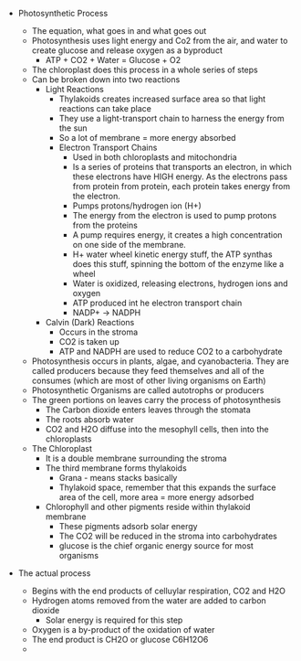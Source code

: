 
- Photosynthetic Process
	- The equation, what goes in and what goes out
	- Photosynthesis uses light energy and Co2 from the air, and water to create glucose and release oxygen as a byproduct
		- ATP + CO2 + Water = Glucose + O2
	- The chloroplast does this process in a whole series of steps
	- Can be broken down into two reactions
		- Light Reactions
			- Thylakoids creates increased surface area so that light reactions can take place
			- They use a light-transport chain to harness the energy from the sun 
			- So a lot of membrane = more energy absorbed
			- Electron Transport Chains
				- Used in both chloroplasts and mitochondria 
				- Is a series of proteins that transports an electron, in which these electrons have HIGH energy. As the electrons pass from protein from protein, each protein takes energy from the electron. 
				- Pumps protons/hydrogen ion (H+)
				- The energy from the electron is used to pump protons from the proteins
				- A pump requires energy, it creates a high concentration on one side of the membrane. 
				- H+ water wheel kinetic energy stuff, the ATP synthas does this stuff, spinning the bottom of the enzyme like a wheel 
				- Water is oxidized, releasing electrons, hydrogen ions and oxygen
				- ATP produced int he electron transport chain 
				- NADP+ -> NADPH
		- Calvin (Dark) Reactions
			- Occurs in the stroma 
			- CO2 is taken up 
			- ATP and NADPH are used to reduce CO2 to a carbohydrate 
	- Photosynthesis occurs in plants, algae, and cyanobacteria. They are called producers because they feed themselves and all of the consumes (which are most of other living organisms on Earth) 
	- Photosynthetic Organisms are called autotrophs or producers 
	- The green portions on leaves carry the process of photosynthesis
		- The Carbon dioxide enters leaves through the stomata
		- The roots absorb water
		- CO2 and H2O diffuse into the mesophyll cells, then into the chloroplasts 
	- The Chloroplast
		- It is a double membrane surrounding the stroma
		- The third membrane forms thylakoids
			- Grana - means stacks basically
			- Thylakoid space, remember that this expands the surface area of the cell, more area = more energy adsorbed 
		- Chlorophyll and other pigments reside within thylakoid membrane
			- These pigments adsorb solar energy
			- The CO2 will be reduced in the stroma into carbohydrates
			- glucose is the chief organic energy source for most organisms 

- The actual process
	- Begins with the end products of celluylar respiration, CO2 and H2O
	- Hydrogen atoms removed from the water are added to carbon dioxide 
		- Solar energy is required for this step
	- Oxygen is a by-product of the oxidation of water
	- The end product is CH2O or glucose C6H12O6 
	- 